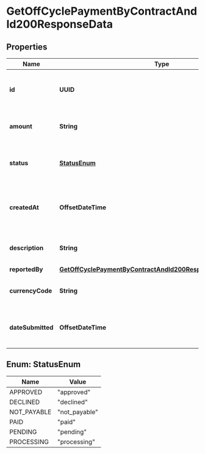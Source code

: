 

# GetOffCyclePaymentByContractAndId200ResponseData


## Properties

| Name | Type | Description | Notes |
|------------ | ------------- | ------------- | -------------|
|**id** | **UUID** | Unique identifier for the off-cycle payment. |  |
|**amount** | **String** | Amount of the off-cycle payment. |  |
|**status** | [**StatusEnum**](#StatusEnum) | Current status of the off-cycle payment. |  |
|**createdAt** | **OffsetDateTime** | Timestamp of when the off-cycle payment was created. |  |
|**description** | **String** | Description of the off-cycle payment. |  |
|**reportedBy** | [**GetOffCyclePaymentByContractAndId200ResponseDataReportedBy**](GetOffCyclePaymentByContractAndId200ResponseDataReportedBy.md) |  |  |
|**currencyCode** | **String** | ISO 4217 currency code of the payment. |  |
|**dateSubmitted** | **OffsetDateTime** | Timestamp of when the payment was submitted. |  |



## Enum: StatusEnum

| Name | Value |
|---- | -----|
| APPROVED | &quot;approved&quot; |
| DECLINED | &quot;declined&quot; |
| NOT_PAYABLE | &quot;not_payable&quot; |
| PAID | &quot;paid&quot; |
| PENDING | &quot;pending&quot; |
| PROCESSING | &quot;processing&quot; |



